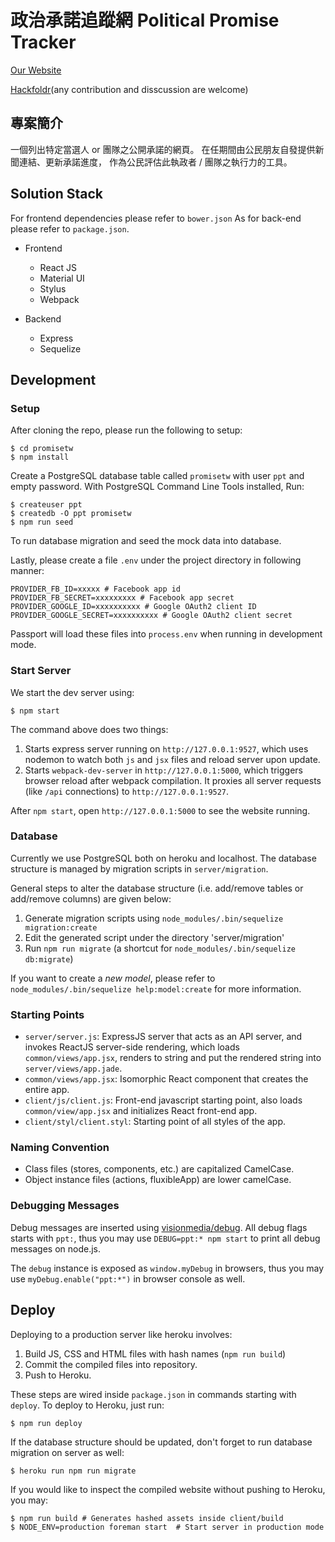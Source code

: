 政治承諾追蹤網 Political Promise Tracker
=========================

[Our Website](http://promisetw.herokuapp.com/)

[Hackfoldr](http://beta.hackfoldr.org/ppt)(any contribution and disscussion are welcome)

專案簡介
--------------

一個列出特定當選人 or 團隊之公開承諾的網頁。
在任期間由公民朋友自發提供新聞連結、更新承諾進度，
作為公民評估此執政者 / 團隊之執行力的工具。


Solution Stack
--------------
For frontend dependencies please refer to `bower.json`
As for back-end please refer to `package.json`.

* Frontend
  - React JS
  - Material UI
  - Stylus
  - Webpack

* Backend
  - Express
  - Sequelize

Development
-----------

### Setup

After cloning the repo, please run the following to setup:

```
$ cd promisetw
$ npm install
```

Create a PostgreSQL database table called `promisetw` with user `ppt` and empty password. With PostgreSQL Command Line Tools installed, Run:

```
$ createuser ppt
$ createdb -O ppt promisetw
$ npm run seed
```

To run database migration and seed the mock data into database.

Lastly, please create a file `.env` under the project directory in following manner:

```
PROVIDER_FB_ID=xxxxx # Facebook app id
PROVIDER_FB_SECRET=xxxxxxxxx # Facebook app secret
PROVIDER_GOOGLE_ID=xxxxxxxxxx # Google OAuth2 client ID
PROVIDER_GOOGLE_SECRET=xxxxxxxxxx # Google OAuth2 client secret
```

Passport will load these files into `process.env` when running in development mode.

### Start Server

We start the dev server using:

```
$ npm start
```

The command above does two things:

1. Starts express server running on `http://127.0.0.1:9527`, which uses nodemon to watch both `js` and `jsx` files and reload server upon update.
2. Starts `webpack-dev-server` in `http://127.0.0.1:5000`, which triggers browser reload after webpack compilation. It proxies all server requests (like `/api` connections) to `http://127.0.0.1:9527`.

After `npm start`, open `http://127.0.0.1:5000` to see the website running.

### Database

Currently we use PostgreSQL both on heroku and localhost.
The database structure is managed by migration scripts in `server/migration`.

General steps to alter the database structure (i.e. add/remove tables or add/remove columns) are given below:

1. Generate migration scripts using `node_modules/.bin/sequelize migration:create`
2. Edit the generated script under the directory 'server/migration'
3. Run `npm run migrate` (a shortcut for `node_modules/.bin/sequelize db:migrate`)

If you want to create a *new model*, please refer to `node_modules/.bin/sequelize help:model:create` for more information.

### Starting Points

* `server/server.js`: ExpressJS server that acts as an API server, and invokes ReactJS server-side rendering, which loads `common/views/app.jsx`, renders to string and put the rendered string into `server/views/app.jade`.
* `common/views/app.jsx`: Isomorphic React component that creates the entire app.
* `client/js/client.js`: Front-end javascript starting point, also loads `common/view/app.jsx` and initializes React front-end app.
* `client/styl/client.styl`: Starting point of all styles of the app.


### Naming Convention

* Class files (stores, components, etc.) are capitalized CamelCase.
* Object instance files (actions, fluxibleApp) are lower camelCase.

### Debugging Messages

Debug messages are inserted using [visionmedia/debug](https://www.npmjs.com/package/debug). All debug flags starts with `ppt:`, thus you may use `DEBUG=ppt:* npm start` to print all debug messages on node.js.

The `debug` instance is exposed as `window.myDebug` in browsers, thus you may use `myDebug.enable("ppt:*")` in browser console as well.

Deploy
------

Deploying to a production server like heroku involves:

1. Build JS, CSS and HTML files with hash names (`npm run build`)
2. Commit the compiled files into repository.
3. Push to Heroku.

These steps are wired inside `package.json` in commands starting with `deploy`.
To deploy to Heroku, just run:

```
$ npm run deploy
```

If the database structure should be updated, don't forget to run database migration on server as well:

```
$ heroku run npm run migrate
```

If you would like to inspect the compiled website without pushing to Heroku, you may:

```
$ npm run build # Generates hashed assets inside client/build
$ NODE_ENV=production foreman start  # Start server in production mode
```
